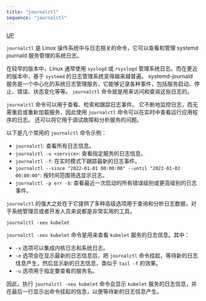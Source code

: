 ```yaml
---
title: "journalctl"
sequence: "journalctl"
---
```


[UP](/linux.html)


`journalctl` 是 Linux 操作系统中与日志相关的命令，它可以查看和管理 systemd journald 服务管理的系统日志。

在较早的版本中，Linux 通常使用 `syslogd` 或 `rsyslogd` 管理系统日志。而在更近的版本中，基于 `systemd` 的日志管理系统变得越来越普遍。
systemd-journald 服务是一个中心化的系统日志管理服务，它能够记录各种事件，包括服务启动、停止、错误、状态变化等等。
`journalctl` 命令就是用来访问和查询这些日志的。

`journalctl` 命令可以用于查看、检索和跟踪日志事件。
它不断地监控日志，而无需重启或重新加载服务，因此使用 `journalctl` 命令可以在实时中查看运行应用程序的日志。
还可以将它用于调试故障和分析服务的问题。

以下是几个常用的 `journalctl` 命令示例：

- `journalctl`: 查看所有日志信息。
- `journalctl -u <service>`: 查看指定服务的日志信息。
- `journalctl -f`: 在实时模式下跟踪最新的日志事件。
- `journalctl --since "2022-01-01 00:00:00" --until "2022-01-02 00:00:00"`: 按时间范围筛选显示日志。
- `journalctl -p err -b`: 查看最近一次启动的所有错误级别或更高级别的日志事件。

`journalctl` 的强大之处在于它提供了多种高级选项用于查询和分析日志数据，对于系统管理员或者开发人员来说都是非常实用的工具。


```text
journalctl -xeu kubelet
```

`journalctl -xeu kubelet` 命令是用来查看 `kubelet` 服务的日志信息。其中：

- `-x` 选项可以集成内核日志和系统日志。
- `-e` 选项会在显示最新的日志信息后，把 `journalctl` 命令挂起，等待新的日志信息产生，然后显示新的日志信息，类似于 `tail -f` 的效果。
- `-u` 选项用于指定要查看的服务名。

因此，执行 `journalctl -xeu kubelet` 命令会显示 `kubelet` 服务的日志信息，并在最后一行显示出命令挂起的信息，以便等待新的日志信息产生。

